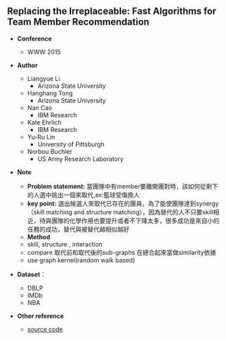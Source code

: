 ## Replacing the Irreplaceable: Fast Algorithms for Team Member Recommendation

- **Conference**
    - WWW 2015
- **Author**
    - Liangyue Li
        - Arizona State University
    - Hanghang Tong
        - Arizona State University
    - Nan Cao
        - IBM Research
    - Kate Ehrlich
        - IBM Research
    - Yu-Ru Lin
        - University of Pittsburgh
    - Norbou Buchler
        - US Army Research Laboratory

- **Note**
    - **Problem statement:** 當團隊中有member要離開團對時，該如何從剩下的人選中挑出一個來取代,ex:籃球受傷換人
    - **key point:** 選出候選人來取代已存在的團員，為了能使團隊達到synergy（skill matching and structure matching），因為替代的人不只要skill相近，待與團隊的化學作用也要提升或者不下降太多，很多成功是來自小的任務的成功，替代與被替代越相似越好
    - **Method**
    - skill, structure , interaction
    - compare 取代前和取代後的sub-graphs 在總合起來當做similarity依據
    - use graph kernel(random walk based)


- **Dataset**：
    - DBLP
    - IMDb
    - NBA

- **Other reference**
    - [source code](http://www.public.asu.edu/~liangyue/teamrep.html)


